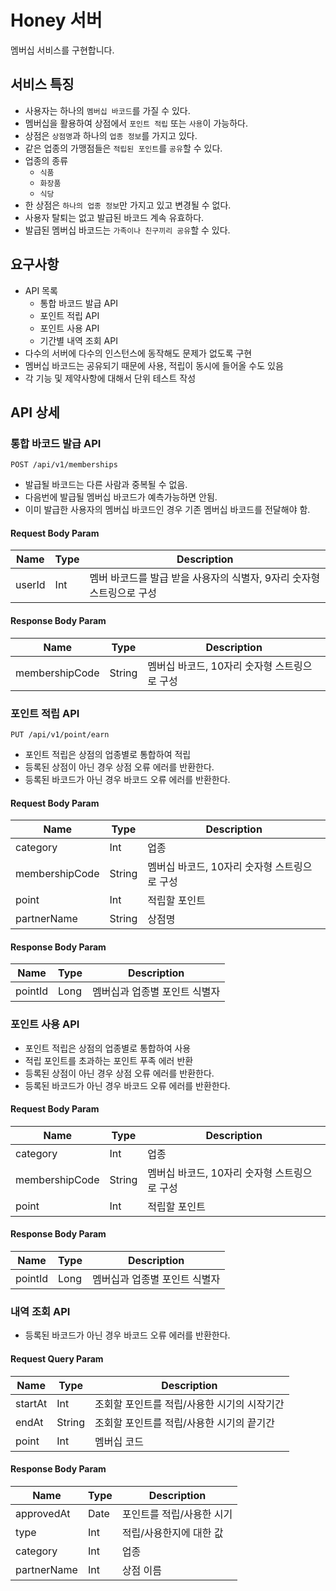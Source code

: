 # Honey 서버

멤버십 서비스를 구현합니다.

## 서비스 특징

- 사용자는 하나의 `멤버십 바코드`를 가질 수 있다.
- 멤버십을 활용하여 상점에서 `포인트 적립` 또는 `사용`이 가능하다.
- 상점은 `상점명`과 하나의 `업종 정보`를 가지고 있다.
- 같은 업종의 가맹점들은 `적립된 포인트`를 `공유`할 수 있다.
- 업종의 종류
    - `식품`
    - `화장품`
    - `식당`
- 한 상점은 `하나의 업종 정보`만 가지고 있고 변경될 수 없다.
- 사용자 탈퇴는 없고 발급된 바코드 계속 유효하다.
- 발급된 멤버십 바코드는 `가족이나 친구끼리 공유`할 수 있다.

## 요구사항

- API 목록
    - 통합 바코드 발급 API
    - 포인트 적립 API
    - 포인트 사용 API
    - 기간별 내역 조회 API
- 다수의 서버에 다수의 인스턴스에 동작해도 문제가 없도록 구현
- 멤버십 바코드는 공유되기 때문에 사용, 적립이 동시에 들어올 수도 있음
- 각 기능 및 제약사항에 대해서 단위 테스트 작성

## API 상세

### 통합 바코드 발급 API

```
POST /api/v1/memberships
```

- 발급될 바코드는 다른 사람과 중복될 수 없음.
- 다음번에 발급될 멤버십 바코드가 예측가능하면 안됨.
- 이미 발급한 사용자의 멤버십 바코드인 경우 기존 멤버십 바코드를 전달해야 함.

#### Request Body Param

| Name   | Type | Description                               | 
|--------|------|-------------------------------------------|
| userId | Int  | 멤버 바코드를 발급 받을 사용자의 식별자, 9자리 숫자형 스트링으로 구성 |

#### Response Body Param

| Name           | Type   | Description                 | 
|----------------|--------|-----------------------------|
| membershipCode | String | 멤버십 바코드, 10자리 숫자형 스트링으로 구성  |

### 포인트 적립 API

```
PUT /api/v1/point/earn
```

- 포인트 적립은 상점의 업종별로 통합하여 적립
- 등록된 상점이 아닌 경우 상점 오류 에러를 반환한다.
- 등록된 바코드가 아닌 경우 바코드 오류 에러를 반환한다.

#### Request Body Param

| Name           | Type   | Description                  | 
|----------------|--------|------------------------------|
| category       | Int    | 업종                           |
| membershipCode | String | 멤버십 바코드, 10자리 숫자형 스트링으로 구성   |
| point          | Int    | 적립할 포인트                      |
| partnerName    | String | 상점명                          |

#### Response Body Param

| Name    | Type | Description      |
|---------|------|------------------|
| pointId | Long | 멤버십과 업종별 포인트 식별자 |

### 포인트 사용 API

- 포인트 적립은 상점의 업종별로 통합하여 사용
- 적립 포인트를 초과하는 포인트 푸족 에러 반환
- 등록된 상점이 아닌 경우 상점 오류 에러를 반환한다.
- 등록된 바코드가 아닌 경우 바코드 오류 에러를 반환한다.

#### Request Body Param

| Name           | Type   | Description                        | 
|----------------|--------|------------------------------------|
| category       | Int    | 업종                                |
| membershipCode | String | 멤버십 바코드, 10자리 숫자형 스트링으로 구성  |
| point          | Int    | 적립할 포인트                          |

#### Response Body Param

| Name    | Type | Description      |
|---------|------|------------------|
| pointId | Long | 멤버십과 업종별 포인트 식별자 |

### 내역 조회 API

- 등록된 바코드가 아닌 경우 바코드 오류 에러를 반환한다.

#### Request Query Param

| Name    | Type   | Description              | 
|---------|--------|--------------------------|
| startAt | Int    | 조회할 포인트를 적립/사용한 시기의 시작기간 |
| endAt   | String | 조회할 포인트를 적립/사용한 시기의 끝기간  |
| point   | Int    | 멤버십 코드                   |

#### Response Body Param

| Name        | Type | Description    |
|-------------|------|----------------|
| approvedAt  | Date | 포인트를 적립/사용한 시기 |
| type        | Int  | 적립/사용한지에 대한 값  |
| category    | Int  | 업종             |
| partnerName | Int  | 상점 이름          |